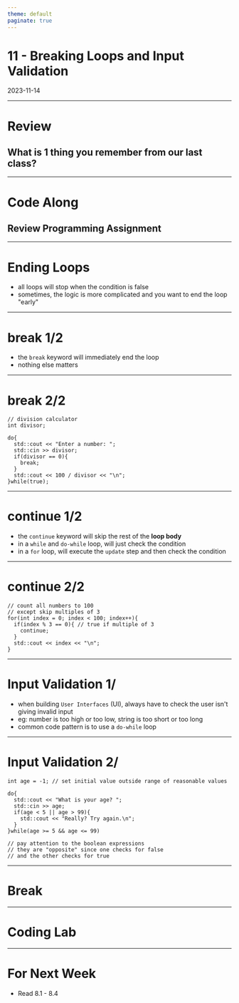 ```yaml
---
theme: default
paginate: true
---
```


# 11 - Breaking Loops and Input Validation
2023-11-14

---

# Review
## What is 1 thing you remember from our last class?

---

# Code Along
## Review Programming Assignment

---

# Ending Loops

- all loops will stop when the condition is false
- sometimes, the logic is more complicated and you want to end the loop "early"

---

# break 1/2

- the `break` keyword will immediately end the loop
- nothing else matters

---

# break 2/2

```
// division calculator
int divisor;

do{
  std::cout << "Enter a number: ";
  std::cin >> divisor;
  if(divisor == 0){
	break;
  }
  std::cout << 100 / divisor << "\n";
}while(true);
```

---

# continue 1/2

- the `continue` keyword will skip the rest of the **loop body**
- in a `while` and `do-while` loop, will just check the condition
- in a `for` loop, will execute the `update` step and then check the condition

---

# continue 2/2

```
// count all numbers to 100
// except skip multiples of 3
for(int index = 0; index < 100; index++){
  if(index % 3 == 0){ // true if multiple of 3
    continue;
  }
  std::cout << index << "\n";
}
```

---

# Input Validation 1/

- when building `User Interfaces` (UI), always have to check the user isn't giving invalid input
- eg: number is too high or too low, string is too short or too long
- common code pattern is to use a `do-while` loop

---

# Input Validation 2/

```
int age = -1; // set initial value outside range of reasonable values

do{
  std::cout << "What is your age? ";
  std::cin >> age;
  if(age < 5 || age > 99){
    std::cout << "Really? Try again.\n";
  }
}while(age >= 5 && age <= 99)

// pay attention to the boolean expressions
// they are "opposite" since one checks for false
// and the other checks for true
```

---

# Break

---

# Coding Lab

---

# For Next Week

- Read 8.1 - 8.4

